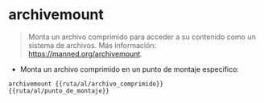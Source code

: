 # archivemount

> Monta un archivo comprimido para acceder a su contenido como un sistema de archivos.
> Más información: <https://manned.org/archivemount>.

- Monta un archivo comprimido en un punto de montaje específico:

`archivemount {{ruta/al/archivo_comprimido}} {{ruta/al/punto_de_montaje}}`
